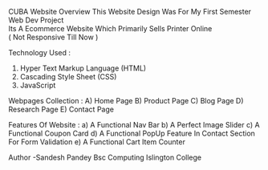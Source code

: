 CUBA Website Overview 
This Website Design Was For My First Semester Web Dev Project <br>
Its A Ecommerce Website Which Primarily Sells Printer Online<br>
( Not Responsive Till Now )

Technology Used :
1) Hyper Text Markup Language (HTML)
2) Cascading Style Sheet (CSS)
3) JavaScript

Webpages Collection :
 A) Home Page 
 B) Product Page 
 C) Blog Page
 D) Research Page 
 E) Contact Page 


Features Of Website :
 a) A Functional Nav Bar 
 b) A Perfect Image Slider 
 c) A Functional Coupon Card
 d) A Functional PopUp Feature In Contact Section For Form Validation 
 e) A Functional Cart Item Counter

Author
 -Sandesh Pandey
  Bsc Computing 
  Islington College 
 
